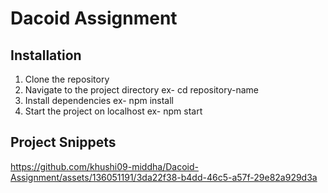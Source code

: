 # Dacoid Assignment
## Installation
1. Clone the repository
2. Navigate to the project directory
   ex- cd repository-name
3. Install dependencies
   ex- npm install
4. Start the project on localhost
  ex- npm start

## Project Snippets


https://github.com/khushi09-middha/Dacoid-Assignment/assets/136051191/3da22f38-b4dd-46c5-a57f-29e82a929d3a

